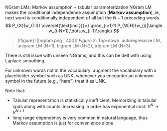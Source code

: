 NGram LMs: Markov assumption + tabular parameterization
NGram LM makes the conditional independence assumption (**Markov assumption**), ie, next word is conditionally independent of all but the $N-1$ preceding words.
$$
P_{X}(w_{1:l}) \overset{\text{ind.}}{=} \prod_{i=1}^l P_{W|H}(w_{i}|\langle w_{i-N+1},\dots,w_{i-1}\rangle)
$$

> [!figure] ![[ngram.png | 400]] 
> *Figure 2*: Top-down: autoregressive LM, unigram LM (N=1), bigram LM (N=2),
trigram LM (N=3)

There is still issue with unseen NGrams, and this can be delt with using Laplace smoothing.

For unknown words not in the vocabulary: augment the vocabulary with a placeholder symbol such as $\text{UNK}$, whenever you encounter an unknown symbol in the future (e.g., “hare”) treat it as $\text{UNK}$.

Note that: 
- Tabular representation is statistically inefficient. Memorizing in tabular cpds along with counts: increasing in order has exponential cost: $V^N \rightarrow V^{N+1}$
- long range dependency is very common in natural language, thus Markov assumption is just for convenience alone.